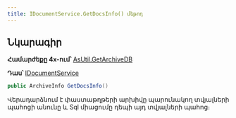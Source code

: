 ```yaml
---
title: IDocumentService.GetDocsInfo() մեթոդ
---
```


## Նկարագիր

**Համարժեքը 4x-ում՝** [AsUtil.GetArchiveDB](https://armsoft.github.io/as4x-docs/HTM/ProgrGuide/Functions/Functions/Archive/GetArchiveDb.html)

**Դաս՝** [IDocumentService](../IDocumentService.md)

```c#
public ArchiveInfo GetDocsInfo()
```

Վերադարձնում է փաստաթղթերի արխիվը պարունակող տվյալների պահոցի անունը և Sql միացումը դեպի այդ տվյալների պահոց։
